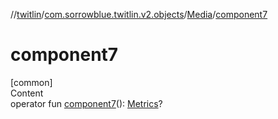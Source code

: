 //[twitlin](../../index.md)/[com.sorrowblue.twitlin.v2.objects](../index.md)/[Media](index.md)/[component7](component7.md)



# component7  
[common]  
Content  
operator fun [component7](component7.md)(): [Metrics](../-metrics/index.md)?  



